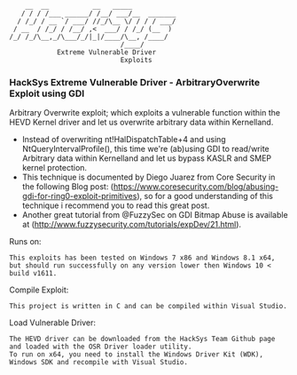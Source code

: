 ```
    __  __           __   _____           
   / / / /___ ______/ /__/ ___/__  _______
  / /_/ / __ `/ ___/ //_/\__ \/ / / / ___/
 / __  / /_/ / /__/ ,<  ___/ / /_/ (__  ) 
/_/ /_/\__,_/\___/_/|_|/____/\__, /____/  
                            /____/        
			Extreme Vulnerable Driver
							Exploits
```

### HackSys Extreme Vulnerable Driver - ArbitraryOverwrite Exploit using GDI

Arbitrary Overwrite exploit; which exploits a vulnerable function within the HEVD Kernel driver and let us overwrite arbitrary data within Kernelland.

* Instead of overwriting nt!HalDispatchTable+4 and using NtQueryIntervalProfile(), this time we're (ab)using GDI to read/write Arbitrary data within Kernelland and let us bypass KASLR and SMEP kernel protection. 
* This technique is documented by Diego Juarez from Core Security in the following Blog post: (https://www.coresecurity.com/blog/abusing-gdi-for-ring0-exploit-primitives), so for a good understanding of this technique i recommend you to read this great post.
* Another great tutorial from @FuzzySec on GDI Bitmap Abuse is available at (http://www.fuzzysecurity.com/tutorials/expDev/21.html).

  
Runs on:

```
This exploits has been tested on Windows 7 x86 and Windows 8.1 x64, but should run successfully on any version lower then Windows 10 < build v1611.
``` 

Compile Exploit:

```
This project is written in C and can be compiled within Visual Studio.
```

Load Vulnerable Driver:

```
The HEVD driver can be downloaded from the HackSys Team Github page and loaded with the OSR Driver loader utility.
To run on x64, you need to install the Windows Driver Kit (WDK), Windows SDK and recompile with Visual Studio.
```
